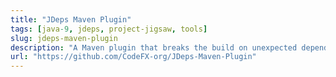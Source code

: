 ```yaml
---
title: "JDeps Maven Plugin"
tags: [java-9, jdeps, project-jigsaw, tools]
slug: jdeps-maven-plugin
description: "A Maven plugin that breaks the build on unexpected dependencies on JDK-internal APIs"
url: "https://github.com/CodeFX-org/JDeps-Maven-Plugin"
---
```


